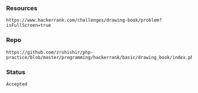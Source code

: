 ### Resources
    https://www.hackerrank.com/challenges/drawing-book/problem?isFullScreen=true

### Repo
    https://github.com/zrshishir/php-practice/blob/master/programming/hackerrank/basic/drawing_book/index.php

### Status
    Accepted
